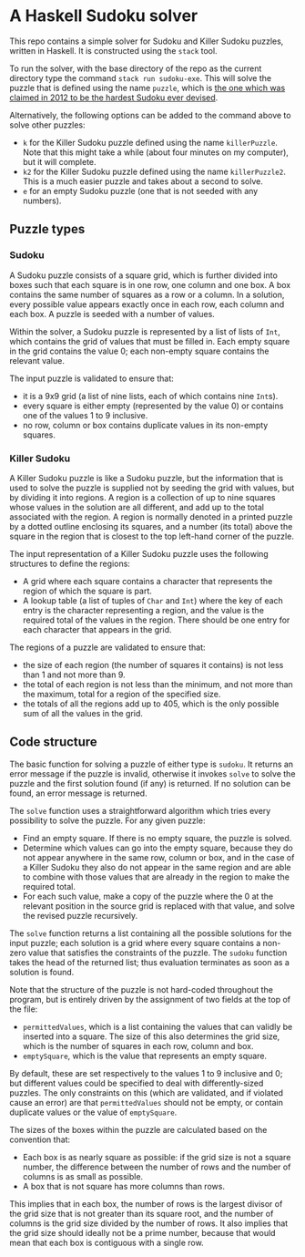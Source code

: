# A Haskell Sudoku solver

This repo contains a simple solver for Sudoku and Killer Sudoku puzzles, written in Haskell. 
It is constructed using the `stack` tool.

To run the solver, with the base directory of the repo as the current directory type the command 
`stack run sudoku-exe`. This will solve the puzzle that is defined using the name `puzzle`, which
is [the one which was 
claimed in 2012 to be the hardest Sudoku ever devised](https://abcnews.go.com/blogs/headlines/2012/06/can-you-solve-the-hardest-ever-sudoku).

Alternatively, the following options can be added to the command above to solve other puzzles:

* `k` for the Killer Sudoku puzzle defined using the name `killerPuzzle`. Note that this might take
a while (about four minutes on my computer), but it will complete.
* `k2` for the Killer Sudoku puzzle defined using the name `killerPuzzle2`. This is a much easier
puzzle and takes about a second to solve.
* `e` for an empty Sudoku puzzle (one that is not seeded with any numbers).

## Puzzle types

### Sudoku

A Sudoku puzzle consists of a square grid, which is further divided into boxes such that each square
is in one row, one column and one box. A box contains the same number of squares as a row or a column.
In a solution, every possible value appears exactly once in each row, each column and each box. A puzzle is
seeded with a number of values.

Within the solver, a Sudoku puzzle is represented by a list of lists of `Int`, 
which contains the grid of values that
must be filled in. Each empty square in the grid contains the value 0; each non-empty square contains
the relevant value.

The input puzzle is validated to ensure that:

* it is a 9x9 grid (a list of nine lists, each of which contains nine `Int`s).
* every square is either empty (represented by the value 0) or contains one
of the values 1 to 9 inclusive.
* no row, column or box contains duplicate values in its non-empty
squares.

### Killer Sudoku

A Killer Sudoku puzzle is like a Sudoku puzzle, but the information that is used to solve
the puzzle is supplied not by seeding the grid with values, but by dividing it into regions.
A region is a collection of
up to nine squares whose values in the solution are all different, and add up
to the total associated with the region.
A region is normally denoted in a printed puzzle by a dotted outline
enclosing its squares, and a number (its total) above the square in the region that is closest to
the top left-hand corner of the puzzle.

The input representation of a Killer Sudoku puzzle uses the following structures to define the regions:

* A grid where each square contains a character that represents the region of which the square is part.
* A lookup table (a list of tuples of `Char` and `Int`)
where the key of each entry is the character representing a region, and the value is the required
total of the values in the region. There should be one entry for each character that appears in the
grid.

The regions of a puzzle are validated to ensure that:

* the size of each region (the number of squares it contains) is not less than 1 and not more than 9.
* the total of each region is not less than the minimum, and not more than the maximum, total for a region of the
specified size.
* the totals of all the regions add up to 405, which is the only possible sum of all the values in the grid.

## Code structure

The basic function for solving a puzzle of either type is `sudoku`. It returns an error message if 
the puzzle is invalid, otherwise it invokes `solve` to solve
the puzzle and the first solution found (if any) is returned. If no solution can be found, an error message is
returned.

The `solve` function uses a straightforward algorithm which tries every possibility to solve the puzzle.
For any given puzzle:

* Find an empty square. If there is no empty square, the puzzle is solved.
* Determine which values can go into the empty square, because they do
not appear anywhere in the same row, column or box, and in the case of a Killer Sudoku they also do not
appear in the same region and are able to combine with those values that are already in the region
to make the required total.
* For each such value, make a copy of the puzzle where the 
0 at the relevant position in the source grid is replaced with that value, and solve the revised 
puzzle recursively.

The `solve` function returns a list containing
all the possible solutions for the input puzzle; each solution is a grid where 
every square contains a non-zero value that satisfies
the constraints of the puzzle.
The `sudoku` function takes the head of the
returned list; thus evaluation terminates as soon as a solution is found.

Note that the structure of the puzzle is not hard-coded throughout the program, but is
entirely driven by the assignment of two fields at the top of the file:

* `permittedValues`, which is a list containing the values that can validly be
inserted into a square. The size of this also determines the grid size, which is the
number of squares in each row, column and box.
* `emptySquare`, which is the value that represents an empty square.

By default, these are set respectively to the values 1 to 9 inclusive and 0; but
different values could be specified to deal with differently-sized puzzles. 
The only constraints on this (which are validated, and if violated cause
an error)
are that `permittedValues` should not be empty, or contain duplicate values or the value of `emptySquare`.

The sizes of the boxes within the puzzle are calculated based on the convention that:

* Each box is as nearly square as possible: if the grid size is not a square number, the difference between the number of rows and the number of columns is as small as possible.
* A box that is not square has more columns than rows.

This implies that in each box, the number of rows is the largest divisor of the grid size that is not greater than its square root, and the number of columns is the grid size divided by the number of rows. It also implies that the grid size should ideally not be a prime number, because that would mean that each box is contiguous with a single row.
